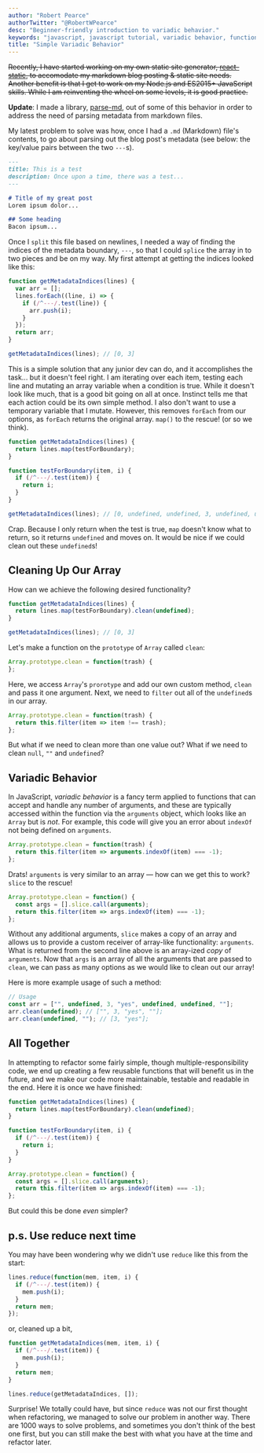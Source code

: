 ```yaml
---
author: "Robert Pearce"
authorTwitter: "@RobertWPearce"
desc: "Beginner-friendly introduction to variadic behavior."
keywords: "javascript, javascript tutorial, variadic behavior, function arguments, variable arguments, function parameters"
title: "Simple Variadic Behavior"
---
```


<p style="text-decoration:line-through;">
  Recently, I have started working on my own static site generator,
  <a href="https://github.com/rpearce/react-static">react-static</a>, to
  accomodate my markdown blog posting & static site needs. Another benefit is that
  I get to work on my Node.js and ES2015+ JavaScript skills. While I am
  reinventing the wheel on some levels, it is good practice.
</p>

__Update__: I made a library, [parse-md](https://www.npmjs.com/package/parse-md),
out of some of this behavior in order to address the need of parsing metadata
from markdown files.

My latest problem to solve was how, once I had a `.md` (Markdown) file's
contents, to go about parsing out the blog post's metadata (see below: the
key/value pairs between the two `---`s).

```markdown
---
title: This is a test
description: Once upon a time, there was a test...
---

# Title of my great post
Lorem ipsum dolor...

## Some heading
Bacon ipsum...
```

Once I `split` this file based on newlines, I needed a way of finding the
indices of the metadata boundary, `---`, so that I could `splice` the array in
to two pieces and be on my way. My first attempt at getting the indices looked
like this:

```javascript
function getMetadataIndices(lines) {
  var arr = [];
  lines.forEach((line, i) => {
    if (/^---/.test(line)) {
      arr.push(i);
    }
  });
  return arr;
}

getMetadataIndices(lines); // [0, 3]
```

This is a simple solution that any junior dev can do, and it accomplishes the
task... but it doesn't feel right. I am iterating over each item, testing each
line and mutating an array variable when a condition is true. While it doesn't
look like much, that is a good bit going on all at once. Instinct tells me that
each action could be its own simple method. I also don't want to use a temporary
variable that I mutate. However, this removes `forEach` from our options, as
`forEach` returns the original array. `map()` to the rescue! (or so we think).

```javascript
function getMetadataIndices(lines) {
  return lines.map(testForBoundary);
}

function testForBoundary(item, i) {
  if (/^---/.test(item)) {
    return i;
  }
}

getMetadataIndices(lines); // [0, undefined, undefined, 3, undefined, undefined, undefined, undefined, undefined, undefined]
```

Crap. Because I only return when the test is true, `map` doesn't know what to
return, so it returns `undefined` and moves on. It would be nice if we could
clean out these `undefined`s!

## Cleaning Up Our Array

How can we achieve the following desired functionality?

```javascript
function getMetadataIndices(lines) {
  return lines.map(testForBoundary).clean(undefined);
}

getMetadataIndices(lines); // [0, 3]
```

Let's make a function on the `prototype` of `Array` called `clean`:

```javascript
Array.prototype.clean = function(trash) {
};
```

Here, we access `Array`'s `prorotype` and add our own custom method, `clean` and
pass it one argument. Next, we need to `filter` out all of the `undefined`s in
our array.

```javascript
Array.prototype.clean = function(trash) {
  return this.filter(item => item !== trash);
};
```

But what if we need to clean more than one value out? What if we need to clean
`null`, `""` and `undefined`?

## Variadic Behavior

In JavaScript, _variadic behavior_ is a fancy term applied to functions that can
accept and handle any number of arguments, and these are typically accessed
within the function via the `arguments` object, which looks like an `Array` but
is _not_. For example, this code will give you an error about `indexOf` not
being defined on `arguments`.

```javascript
Array.prototype.clean = function(trash) {
  return this.filter(item => arguments.indexOf(item) === -1);
};
```

Drats! `arguments` is very similar to an array &mdash; how can we get this to work? `slice` to the rescue!

```javascript
Array.prototype.clean = function() {
  const args = [].slice.call(arguments);
  return this.filter(item => args.indexOf(item) === -1);
};
```

Without any additional arguments, `slice` makes a copy of an array and allows us
to provide a custom receiver of array-like functionality: `arguments`. What is
returned from the second line above is an array-ized _copy_ of `arguments`. Now
that `args` is an array of all the arguments that are passed to `clean`, we can
pass as many options as we would like to clean out our array!

Here is more example usage of such a method:

```javascript
// Usage
const arr = ["", undefined, 3, "yes", undefined, undefined, ""];
arr.clean(undefined); // ["", 3, "yes", ""];
arr.clean(undefined, ""); // [3, "yes"];
```

## All Together

In attempting to refactor some fairly simple, though multiple-responsibility
code, we end up creating a few reusable functions that will benefit us in the
future, and we make our code more maintainable, testable and readable in the
end. Here it is once we have finished:

```javascript
function getMetadataIndices(lines) {
  return lines.map(testForBoundary).clean(undefined);
}

function testForBoundary(item, i) {
  if (/^---/.test(item)) {
    return i;
  }
}

Array.prototype.clean = function() {
  const args = [].slice.call(arguments);
  return this.filter(item => args.indexOf(item) === -1);
};
```

But could this be done _even_ simpler?

## p.s. Use reduce next time

You may have been wondering why we didn't use `reduce` like this from the start:

```javascript
lines.reduce(function(mem, item, i) {
  if (/^---/.test(item)) {
    mem.push(i);
  }
  return mem;
});
```

or, cleaned up a bit,

```javascript
function getMetadataIndices(mem, item, i) {
  if (/^---/.test(item)) {
    mem.push(i);
  }
  return mem;
}

lines.reduce(getMetadataIndices, []);
```

Surprise! We totally could have, but since `reduce` was not our first thought
when refactoring, we managed to solve our problem in another way. There are 1000
ways to solve problems, and sometimes you don't think of the best one first, but
you can still make the best with what you have at the time and refactor later.
